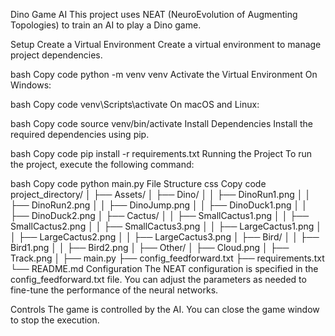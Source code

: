 Dino Game AI
This project uses NEAT (NeuroEvolution of Augmenting Topologies) to train an AI to play a Dino game.

Setup
Create a Virtual Environment
Create a virtual environment to manage project dependencies.

bash
Copy code
python -m venv venv
Activate the Virtual Environment
On Windows:

bash
Copy code
venv\Scripts\activate
On macOS and Linux:

bash
Copy code
source venv/bin/activate
Install Dependencies
Install the required dependencies using pip.

bash
Copy code
pip install -r requirements.txt
Running the Project
To run the project, execute the following command:

bash
Copy code
python main.py
File Structure
css
Copy code
project_directory/
│
├── Assets/
│   ├── Dino/
│   │   ├── DinoRun1.png
│   │   ├── DinoRun2.png
│   │   ├── DinoJump.png
│   │   ├── DinoDuck1.png
│   │   ├── DinoDuck2.png
│   ├── Cactus/
│   │   ├── SmallCactus1.png
│   │   ├── SmallCactus2.png
│   │   ├── SmallCactus3.png
│   │   ├── LargeCactus1.png
│   │   ├── LargeCactus2.png
│   │   ├── LargeCactus3.png
│   ├── Bird/
│   │   ├── Bird1.png
│   │   ├── Bird2.png
│   ├── Other/
│       ├── Cloud.png
│       ├── Track.png
│
├── main.py
├── config_feedforward.txt
├── requirements.txt
└── README.md
Configuration
The NEAT configuration is specified in the config_feedforward.txt file. You can adjust the parameters as needed to fine-tune the performance of the neural networks.

Controls
The game is controlled by the AI. You can close the game window to stop the execution.
